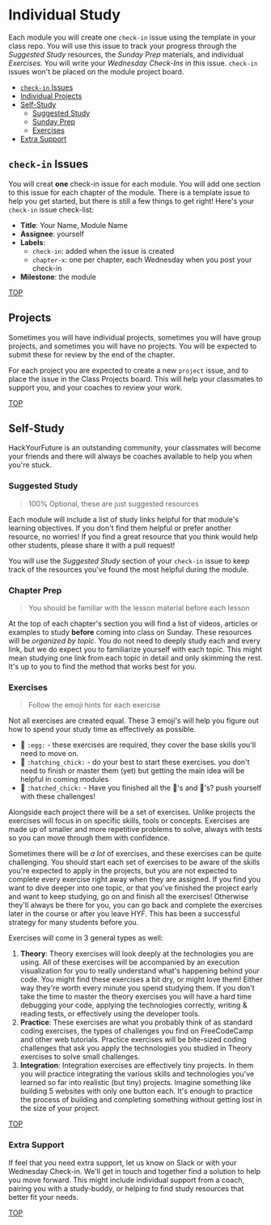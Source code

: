 # Individual Study

Each module you will create one `check-in` issue using the template in your class repo. You will use this issue to track your progress through the _Suggested Study_ resources, the _Sunday Prep_ materials, and individual _Exercises_. You will write your _Wednesday Check-Ins_ in this issue. `check-in` issues won't be placed on the module project board.

* [`check-in` Issues](https://github.com/HackYourFutureBelgium/home/tree/98bdd930b1a8c0c81ffa42c876b1c2579d9863bd/students/hyf-workflows/individual-assignments.md#individual-issues)
* [Individual Projects](https://github.com/HackYourFutureBelgium/home/tree/98bdd930b1a8c0c81ffa42c876b1c2579d9863bd/students/hyf-workflows/individual-assignments.md#individual-projects)
* [Self-Study](https://github.com/HackYourFutureBelgium/home/tree/98bdd930b1a8c0c81ffa42c876b1c2579d9863bd/students/hyf-workflows/individual-assignments.md#self-study)
  * [Suggested Study](https://github.com/HackYourFutureBelgium/home/tree/98bdd930b1a8c0c81ffa42c876b1c2579d9863bd/students/hyf-workflows/individual-assignments.md#suggested-study)
  * [Sunday Prep](https://github.com/HackYourFutureBelgium/home/tree/98bdd930b1a8c0c81ffa42c876b1c2579d9863bd/students/hyf-workflows/individual-assignments.md#sunday-prep)
  * [Exercises](https://github.com/HackYourFutureBelgium/home/tree/98bdd930b1a8c0c81ffa42c876b1c2579d9863bd/students/hyf-workflows/individual-assignments.md#exercises)
* [Extra Support](https://github.com/HackYourFutureBelgium/home/tree/98bdd930b1a8c0c81ffa42c876b1c2579d9863bd/students/hyf-workflows/individual-assignments.md#extra-support)

## `check-in` Issues

You will creat **one** check-in issue for each module. You will add one section to this issue for each chapter of the module. There is a template issue to help you get started, but there is still a few things to get right! Here's your `check-in` issue check-list:

* **Title**: Your Name, Module Name
* **Assignee**: yourself
* **Labels**:
  * `check-in`: added when the issue is created
  * `chapter-x`: one per chapter, each Wednesday when you post your check-in
* **Milestone**: the module

[TOP](https://github.com/HackYourFutureBelgium/home/tree/98bdd930b1a8c0c81ffa42c876b1c2579d9863bd/students/hyf-workflows/individual-assignments.md#individual-assignments)

## Projects

Sometimes you will have individual projects, sometimes you will have group projects, and sometimes you will have no projects. You will be expected to submit these for review by the end of the chapter.

For each project you are expected to create a new `project` issue, and to place the issue in the Class Projects board. This will help your classmates to support you, and your coaches to review your work.

[TOP](https://github.com/HackYourFutureBelgium/home/tree/98bdd930b1a8c0c81ffa42c876b1c2579d9863bd/students/hyf-workflows/individual-assignments.md#individual-assignments)

## Self-Study

HackYourFuture is an outstanding community, your classmates will become your friends and there will always be coaches available to help you when you're stuck.

### Suggested Study

> 100% Optional, these are just suggested resources

Each module will include a list of study links helpful for that module's learning objectives. If you don't find them helpful or prefer another resource, no worries! If you find a great resource that you think would help other students, please share it with a pull request!

You will use the _Suggested Study_ section of your `check-in` issue to keep track of the resources you've found the most helpful during the module.

### Chapter Prep

> You should be familiar with the lesson material before each lesson

At the top of each chapter's section you will find a list of videos, articles or examples to study **before** coming into class on Sunday. These resources will be _organized by topic_. You do not need to deeply study each and every link, but we do expect you to familiarize yourself with each topic. This might mean studying one link from each topic in detail and only skimming the rest. It's up to you to find the method that works best for you.

### Exercises

> Follow the emoji hints for each exercise

Not all exercises are created equal. These 3 emoji's will help you figure out how to spend your study time as effectively as possible.

* 🥚 `:egg:` - these exercises are required, they cover the base skills you'll need to move on.
* 🐣 `:hatching_chick:` - do your best to start these exercises. you don't need to finish or master them \(yet\) but getting the main idea will be helpful in coming modules
* 🐥 `:hatched_chick:` - Have you finished all the 🥚's and 🐣's? push yourself with these challenges!

Alongside each project there will be a set of exercises. Unlike projects the exercises will focus in on specific skills, tools or concepts. Exercises are made up of smaller and more repetitive problems to solve, always with tests so you can move through them with confidence.

Sometimes there will be _a lot_ of exercises, and these exercises can be quite challenging. You should start each set of exercises to be aware of the skills you're expected to apply in the projects, but you are not expected to complete every exercise right away when they are assigned. If you find you want to dive deeper into one topic, or that you've finished the project early and want to keep studying, go on and finish all the exercises! Otherwise they'll always be there for you, you can go back and complete the exercises later in the course or after you leave HYF. This has been a successful strategy for many students before you.

Exercises will come in 3 general types as well:

1. **Theory**: Theory exercises will look deeply at the technologies you are using. All of these exercises will be accompanied by an execution visualization for you to really understand what's happening behind your code. You might find these exercises a bit dry, or might love them! Either way they're worth every minute you spend studying them. If you don't take the time to master the theory exercises you will have a hard time debugging your code, applying the technologies correctly, writing & reading tests, or effectively using the developer tools.
2. **Practice**: These exercises are what you probably think of as standard coding exercises, the types of challenges you find on FreeCodeCamp and other web tutorials. Practice exercises will be bite-sized coding challenges that ask you apply the technologies you studied in Theory exercises to solve small challenges.
3. **Integration**: Integration exercises are effectively tiny projects. In them you will practice integrating the various skills and technologies you've learned so far into realistic \(but tiny\) projects. Imagine something like building 5 websites with only one button each. It's enough to practice the process of building and completing something without getting lost in the size of your project.

[TOP](https://github.com/HackYourFutureBelgium/home/tree/98bdd930b1a8c0c81ffa42c876b1c2579d9863bd/students/hyf-workflows/individual-assignments.md#individual-assignments)

### Extra Support

If feel that you need extra support, let us know on Slack or with your Wednesday Check-in. We'll get in touch and together find a solution to help you move forward. This might include individual support from a coach, pairing you with a study-buddy, or helping to find study resources that better fit your needs.

[TOP](https://github.com/HackYourFutureBelgium/home/tree/98bdd930b1a8c0c81ffa42c876b1c2579d9863bd/students/hyf-workflows/individual-assignments.md#individual-assignments)

